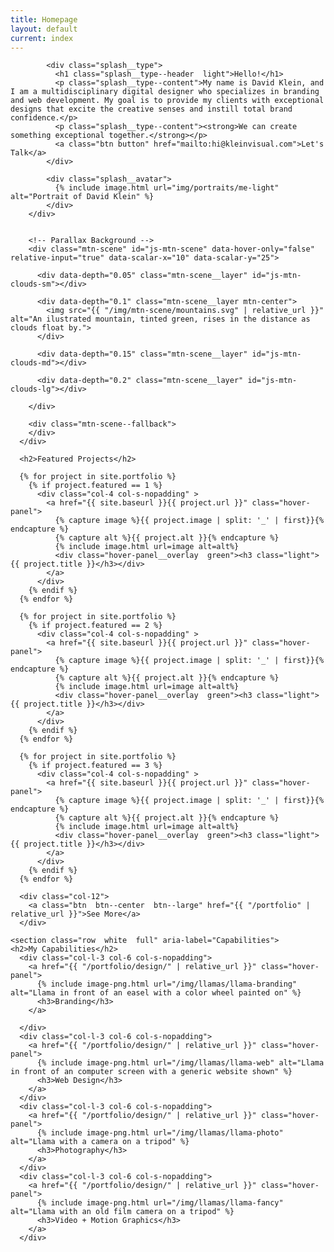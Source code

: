 ```yaml
---
title: Homepage
layout: default
current: index
---
```


<main class="content  white">
  <!-- Home background & introduction -->
  <section class="splash  overflow  green" aria-label="Homepage introduction" >
      <div class="row">
        <div class="splash__intro">
        
            <div class="splash__type">
              <h1 class="splash__type--header  light">Hello!</h1>
              <p class="splash__type--content">My name is David Klein, and I am a multidisciplinary digital designer who specializes in branding and web development. My goal is to provide my clients with exceptional designs that excite the creative senses and instill total brand confidence.</p>
              <p class="splash__type--content"><strong>We can create something exceptional together.</strong></p>
              <a class="btn button" href="mailto:hi@kleinvisual.com">Let's Talk</a>
            </div>
            
            <div class="splash__avatar">
              {% include image.html url="img/portraits/me-light" alt="Portrait of David Klein" %}
            </div>
        </div>
        
        
        <!-- Parallax Background -->
        <div class="mtn-scene" id="js-mtn-scene" data-hover-only="false" relative-input="true" data-scalar-x="10" data-scalar-y="25">
        
          <div data-depth="0.05" class="mtn-scene__layer" id="js-mtn-clouds-sm"></div>
          
          <div data-depth="0.1" class="mtn-scene__layer mtn-center">
            <img src="{{ "/img/mtn-scene/mountains.svg" | relative_url }}" alt="An ilustrated mountain, tinted green, rises in the distance as clouds float by.">
          </div>
          
          <div data-depth="0.15" class="mtn-scene__layer" id="js-mtn-clouds-md"></div>
          
          <div data-depth="0.2" class="mtn-scene__layer" id="js-mtn-clouds-lg"></div>
          
        </div>
        
        <div class="mtn-scene--fallback">
        </div>
      </div>
  </section>
  
  
  
  
  
  <section class="row  white  full" aria-label="Design Samples">
    
      <h2>Featured Projects</h2>
      
      {% for project in site.portfolio %}
        {% if project.featured == 1 %}
          <div class="col-4 col-s-nopadding" >
            <a href="{{ site.baseurl }}{{ project.url }}" class="hover-panel">
              {% capture image %}{{ project.image | split: '_' | first}}{% endcapture %}
              {% capture alt %}{{ project.alt }}{% endcapture %}
              {% include image.html url=image alt=alt%}
              <div class="hover-panel__overlay  green"><h3 class="light">{{ project.title }}</h3></div>
            </a>
          </div>
        {% endif %}
      {% endfor %}
      
      {% for project in site.portfolio %}
        {% if project.featured == 2 %}
          <div class="col-4 col-s-nopadding" >
            <a href="{{ site.baseurl }}{{ project.url }}" class="hover-panel">
              {% capture image %}{{ project.image | split: '_' | first}}{% endcapture %}
              {% capture alt %}{{ project.alt }}{% endcapture %}
              {% include image.html url=image alt=alt%}
              <div class="hover-panel__overlay  green"><h3 class="light">{{ project.title }}</h3></div>
            </a>
          </div>
        {% endif %}
      {% endfor %}
      
      {% for project in site.portfolio %}
        {% if project.featured == 3 %}
          <div class="col-4 col-s-nopadding" >
            <a href="{{ site.baseurl }}{{ project.url }}" class="hover-panel">
              {% capture image %}{{ project.image | split: '_' | first}}{% endcapture %}
              {% capture alt %}{{ project.alt }}{% endcapture %}
              {% include image.html url=image alt=alt%}
              <div class="hover-panel__overlay  green"><h3 class="light">{{ project.title }}</h3></div>
            </a>
          </div>
        {% endif %}
      {% endfor %}
      
      <div class="col-12">
        <a class="btn  btn--center  btn--large" href="{{ "/portfolio" | relative_url }}">See More</a>
      </div>
      
  </section>
  
  
  
  
    <section class="row  white  full" aria-label="Capabilities">
    <h2>My Capabilities</h2>
      <div class="col-l-3 col-6 col-s-nopadding">
        <a href="{{ "/portfolio/design/" | relative_url }}" class="hover-panel">
          {% include image-png.html url="/img/llamas/llama-branding" alt="Llama in front of an easel with a color wheel painted on" %}
          <h3>Branding</h3>
        </a>
        
      </div>
      <div class="col-l-3 col-6 col-s-nopadding">
        <a href="{{ "/portfolio/design/" | relative_url }}" class="hover-panel">
          {% include image-png.html url="/img/llamas/llama-web" alt="Llama in front of an computer screen with a generic website shown" %}
          <h3>Web Design</h3>
        </a>
      </div>
      <div class="col-l-3 col-6 col-s-nopadding">
        <a href="{{ "/portfolio/design/" | relative_url }}" class="hover-panel">
          {% include image-png.html url="/img/llamas/llama-photo" alt="Llama with a camera on a tripod" %}
          <h3>Photography</h3>
        </a>
      </div>
      <div class="col-l-3 col-6 col-s-nopadding">
        <a href="{{ "/portfolio/design/" | relative_url }}" class="hover-panel">
          {% include image-png.html url="/img/llamas/llama-fancy" alt="Llama with an old film camera on a tripod" %}
          <h3>Video + Motion Graphics</h3>
        </a>
      </div>
  </section>
  
  
  
  
  
</main>
